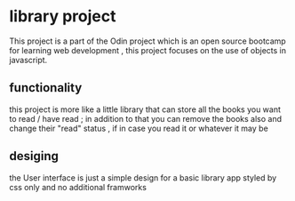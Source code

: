 
# library project

This project is a part of the Odin project which is an open source bootcamp for learning web development , this project focuses on the use of objects in javascript.


## functionality
this project is more like a little library that can store all the books you want to read / have read ; in addition to that you can remove the books also and change their "read" status , if in case you read it or whatever it may be 

## desiging
the User interface is just a simple design for a basic library app styled by css only and no additional framworks 
